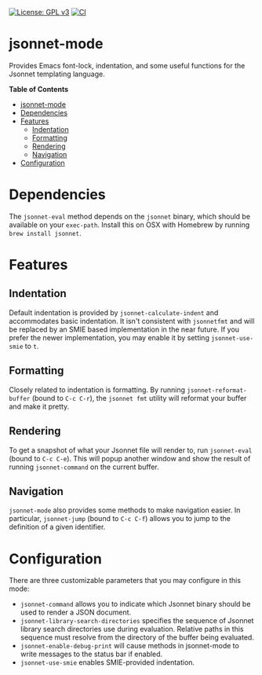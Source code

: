 [![License: GPL v3](https://img.shields.io/badge/License-GPL%20v3-blue.svg)](https://www.gnu.org/licenses/gpl-3.0)
[![CI](https://github.com/tminor/jsonnet-mode/workflows/CI/badge.svg)](https://github.com/tminor/jsonnet-mode/actions?query=workflow%3A%22CI%22+branch%3Amain)

# jsonnet-mode

Provides Emacs font-lock, indentation, and some useful functions for the Jsonnet templating language.

<!-- markdown-toc start - Don't edit this section. Run M-x markdown-toc-generate-toc again -->
**Table of Contents**

- [jsonnet-mode](#jsonnet-mode)
- [Dependencies](#dependencies)
- [Features](#features)
    - [Indentation](#indentation)
    - [Formatting](#formatting)
    - [Rendering](#rendering)
    - [Navigation](#navigation)
- [Configuration](#configuration)

<!-- markdown-toc end -->

# Dependencies

The `jsonnet-eval` method depends on the `jsonnet` binary, which should be
available on your `exec-path`. Install this on OSX with Homebrew by running
`brew install jsonnet`.

# Features

## Indentation

Default indentation is provided by `jsonnet-calculate-indent` and
accommodates basic indentation. It isn't consistent with `jsonnetfmt`
and will be replaced by an SMIE based implementation in the near
future. If you prefer the newer implementation, you may enable it by
setting `jsonnet-use-smie` to `t`.

## Formatting

Closely related to indentation is formatting. By running
`jsonnet-reformat-buffer` (bound to `C-c C-r`), the `jsonnet fmt` utility will
reformat your buffer and make it pretty.

## Rendering

To get a snapshot of what your Jsonnet file will render to, run `jsonnet-eval`
(bound to `C-c C-e`). This will popup another window and show the result of
running `jsonnet-command` on the current buffer.

## Navigation

`jsonnet-mode` also provides some methods to make navigation easier. In
particular, `jsonnet-jump` (bound to `C-c C-f`) allows you to jump to the
definition of a given identifier.

# Configuration

There are three customizable parameters that you may configure in this mode:

- `jsonnet-command` allows you to indicate which Jsonnet binary should be used to render a JSON document.
- `jsonnet-library-search-directories` specifies the sequence of Jsonnet library search directories use during evaluation.
  Relative paths in this sequence must resolve from the directory of the buffer being evaluated.
- `jsonnet-enable-debug-print` will cause methods in jsonnet-mode to write messages to the status bar if enabled.
- `jsonnet-use-smie` enables SMIE-provided indentation.
